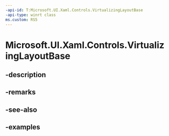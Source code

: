 ```yaml
---
-api-id: T:Microsoft.UI.Xaml.Controls.VirtualizingLayoutBase
-api-type: winrt class
ms.custom: RS5
---
```


<!-- Class syntax.
public class VirtualizingLayoutBase : LayoutBase, LayoutBase
-->

# Microsoft.UI.Xaml.Controls.VirtualizingLayoutBase

## -description

## -remarks

## -see-also

## -examples

